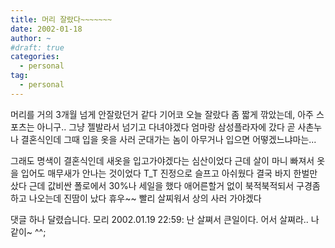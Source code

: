 ```yaml
---
title: 머리 잘랐다~~~~~~~
date: 2002-01-18
author: ~
#draft: true
categories:
  - personal
tag:
  - personal
---
```




머리를 거의 3개월 넘게 안잘랐던거 같다
기어코 오늘 잘랐다
좀 짧게 깎았는데, 아주 스포츠는 아니구..
그냥 젤발라서 넘기고 다녀야겠다
엄마랑 삼성플라자에 갔다
곧 사촌누나 결혼식인데 그때 입을 옷을 사러
군대가는 놈이 아무거나 입으면 어떻겠느냐마는...

그래도 명색이 결혼식인데 새옷을 입고가야겠다는 심산이었다
근데 살이 마니 빠져서 옷을 입어도 매무새가 안나는 것이었다
T_T
진정으로 슬프고 아쉬웠다
결국 바지 한벌만 샀다
근데 값비싼 폴로에서 30%나 세일을 했다
애어른할거 없이 북적북적되서 구경좀 하고 나오는데 진땀이 났다
휴우~~
빨리 살찌워서 상의 사러 가야겠다


 댓글 하나 달렸습니다.
 모리 2002.01.19 22:59: 
난 살쪄서 큰일이다. 어서 살쪄라.. 나같이~ ^^;




